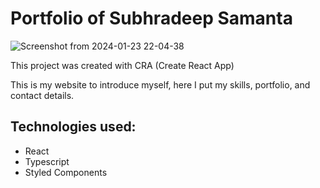 # Portfolio of Subhradeep Samanta

![Screenshot from 2024-01-23 22-04-38](https://github.com/Subhradeep10/portfolio_v1/assets/70656957/aba7a6a8-88db-4e87-814e-74dc294aee65)

 
This project was created with CRA (Create React App)

This is my website to introduce myself, here I put my skills, portfolio, and contact details.

## Technologies used:
- React
- Typescript
- Styled Components
 
